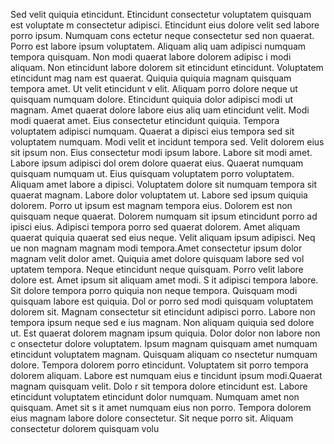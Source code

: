 Sed velit quiquia etincidunt. Etincidunt consectetur voluptatem quisquam est voluptate
m consectetur adipisci. Etincidunt eius dolore velit sed labore porro ipsum. Numquam cons
ectetur neque consectetur sed non quaerat. Porro est labore ipsum voluptatem.  Aliquam aliq
uam adipisci numquam tempora quisquam. Non modi quaerat labore dolorem adipisc
i modi aliquam. Non etincidunt labore dolorem sit etincidunt etincidunt. Voluptatem etincidunt mag
nam est quaerat. Quiquia quiquia magnam quisquam tempora amet. Ut velit etincidunt v
elit.  Aliquam porro dolore neque ut quisquam numquam dolore. Etincidunt quiquia dolor adipisci modi ut magnam. Amet quaerat dolore labore eius aliq
uam etincidunt velit. Modi modi quaerat amet. Eius consectetur etincidunt quiquia. Tempora voluptatem adipisci numquam. Quaerat a
dipisci eius tempora sed sit voluptatem numquam. Modi velit et
incidunt tempora sed. Velit dolorem eius sit ipsum non.  Eius consectetur modi ipsum labore. Labore sit modi amet. Labore ipsum adipisci dol
orem dolore quaerat eius. Quaerat numquam quisquam numquam ut. Eius quisquam voluptatem porro voluptatem. Aliquam amet labore a
dipisci. Voluptatem dolore sit numquam tempora sit quaerat magnam. Labore dolor voluptatem ut. Labore sed ipsum quiquia
 dolorem.  Porro ut ipsum est magnam tempora eius. Dolorem est non quisquam neque quaerat. Dolorem numquam sit ipsum etincidunt porro ad
ipisci eius. Adipisci tempora porro sed quaerat dolorem. Amet aliquam quaerat quiquia quaerat sed eius neque. Velit aliquam ipsum adipisci. Neq
ue non magnam magnam modi tempora.Amet consectetur ipsum dolor magnam velit dolor amet. Quiquia amet dolore quisquam labore sed vol
uptatem tempora. Neque etincidunt neque quisquam. Porro velit labore dolore est. Amet ipsum sit aliquam amet modi. S
it adipisci tempora labore. Sit dolore tempora porro quiquia non neque tempora.  Quisquam modi quisquam labore est quiquia. Dol
or porro sed modi quisquam voluptatem dolorem sit. Magnam consectetur sit etincidunt adipisci porro. Labore non tempora ipsum neque sed e
ius magnam. Non aliquam quiquia sed dolore ut. Est quaerat dolorem magnam ipsum quiquia. Dolor dolor non labore non c
onsectetur dolore voluptatem.  Ipsum magnam quisquam amet numquam etincidunt voluptatem magnam. Quisquam aliquam co
nsectetur numquam dolore. Tempora dolorem porro etincidunt. Voluptatem sit porro tempora dolorem aliquam. Labore est numquam eius e
tincidunt ipsum modi.Quaerat magnam quisquam velit. Dolo
r sit tempora dolore etincidunt est. Labore etincidunt voluptatem etincidunt dolor numquam. Numquam amet non quisquam. Amet sit s
it amet numquam eius non porro. Tempora dolorem eius magnam labore dolore consectetur. Sit neque porro sit. Aliquam consectetur dolorem quisquam volu
